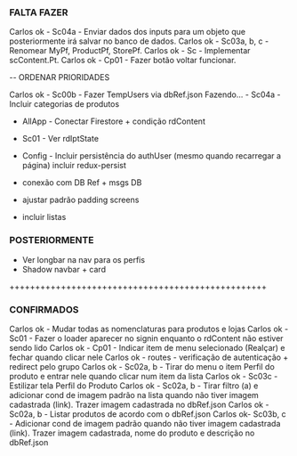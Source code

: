 ### FALTA FAZER

Carlos ok - Sc04a - Enviar dados dos inputs para um objeto que posteriormente irá salvar no banco de dados.
Carlos ok - Sc03a, b, c - Renomear MyPf, ProductPf, StorePf.
Carlos ok - Sc - Implementar scContent.Pt.
Carlos ok - Cp01 - Fazer botão voltar funcionar.

-- ORDENAR PRIORIDADES

Carlos ok - Sc00b - Fazer TempUsers via dbRef.json
Fazendo... - Sc04a - Incluir categorias de produtos

- AllApp - Conectar Firestore + condição rdContent
- Sc01 - Ver rdIptState
- Config - Incluir persistência do authUser (mesmo quando recarregar a página) incluir redux-persist

- conexão com DB Ref + msgs DB
- ajustar padrão padding screens
- incluir listas

### POSTERIORMENTE

- Ver longbar na nav para os perfis
- Shadow navbar + card

++++++++++++++++++++++++++++++++++++++++++++++++++

### CONFIRMADOS

Carlos ok - Mudar todas as nomenclaturas para produtos e lojas
Carlos ok - Sc01 - Fazer o loader aparecer no signin enquanto o rdContent não estiver sendo lido
Carlos ok - Cp01 - Indicar item de menu selecionado (Realçar) e fechar quando clicar nele
Carlos ok - routes - verificação de autenticação + redirect pelo grupo
Carlos ok - Sc02a, b - Tirar do menu o item Perfil do produto e entrar nele quando clicar num item da lista
Carlos ok - Sc03c - Estilizar tela Perfil do Produto
Carlos ok - Sc02a, b - Tirar filtro (a) e adicionar cond de imagem padrão na lista quando não tiver imagem cadastrada (link). Trazer imagem cadastrada no dbRef.json
Carlos ok - Sc02a, b - Listar produtos de acordo com o dbRef.json
Carlos ok- Sc03b, c - Adicionar cond de imagem padrão quando não tiver imagem cadastrada (link). Trazer imagem cadastrada, nome do produto e descrição no dbRef.json
